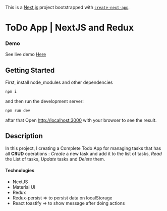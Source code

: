 This is a [Next.js](https://nextjs.org/) project bootstrapped with [`create-next-app`](https://github.com/vercel/next.js/tree/canary/packages/create-next-app).


# ToDo App | NextJS and Redux


### Demo
See live demo [Here]()



## Getting Started

First, install node_modules and other dependencies
```bash
npm i
```

and then run the development server:
```bash
npm run dev
```

aftar that Open [http://localhost:3000](http://localhost:3000) with your browser to see the result.


## Description
In this project, I creating a Complete Todo App for managing tasks that has all **CRUD**  operations : *Create* a new task and add it to the list of tasks, *Read* the List of tasks, *Update* tasks and *Delete* them.

#### Technologies
- NextJS
- Material UI
- Redux
- Redux-persist  => to persist data on localStorage
- React toastify => to show message after doing actions


